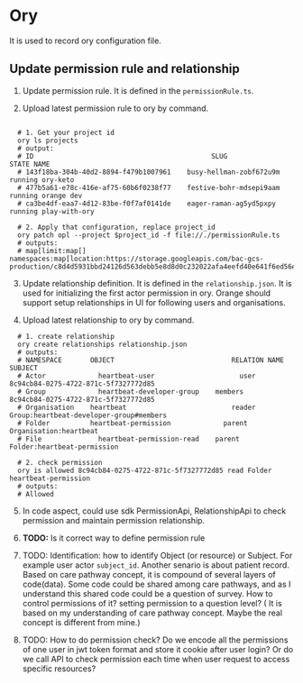 # Ory

It is used to record ory configuration file.

## Update permission rule and relationship
1. Update permission rule. It is defined in the `permissionRule.ts`.

2. Upload latest permission rule to ory by command.

```shell

  # 1. Get your project id
  ory ls projects
  # output:
  # ID					                          SLUG			              STATE	NAME
  # 143f18ba-304b-40d2-8894-f479b1007961	busy-hellman-zobf672u9m	running	ory-keto
  # 477b5a61-e78c-416e-af75-60b6f0238f77	festive-bohr-mdsepi9aam	running	orange dev
  # ca3be4df-eaa7-4d12-83be-f0f7af0141de	eager-raman-ag5yd5pxpy	running	play-with-ory

  # 2. Apply that configuration, replace project_id
  ory patch opl --project $project_id -f file://./permissionRule.ts
  # outputs:
  # map[limit:map[] namespaces:map[location:https://storage.googleapis.com/bac-gcs-production/c8d4d5931bbd24126d563debb5e8d8d0c232022afa4eefd40e641f6ed56e1e6ab9b04da48e951fb77c3078cfebe4b13665a9b421f683422a2a4df8b9033feabc.bin]]

```
3. Update relationship definition. It is defined in the `relationship.json`. It is used for initializing the first actor permission in ory. Orange should support setup relationships in UI for following users and organisations.

4. Upload latest relationship to ory by command.

```shell
  # 1. create relationship
  ory create relationships relationship.json
  # outputs:
  # NAMESPACE	    OBJECT				               RELATION NAME SUBJECT
  # Actor		      heartbeat-user			         user		       8c94cb84-0275-4722-871c-5f7327772d85
  # Group		      heartbeat-developer-group	   members		   8c94cb84-0275-4722-871c-5f7327772d85
  # Organisation	heartbeat			               reader		     Group:heartbeat-developer-group#members
  # Folder		    heartbeat-permission		     parent		     Organisation:heartbeat
  # File		      heartbeat-permission-read	   parent		     Folder:heartbeat-permission

  # 2. check permission
  ory is allowed 8c94cb84-0275-4722-871c-5f7327772d85 read Folder heartbeat-permission
  # outputs:
  # Allowed
```
5. In code aspect, could use sdk PermissionApi, RelationshipApi to check permission and maintain permission relationship.

6. <b>TODO:</b> Is it correct way to define permission rule

7. TODO: Identification: how to identify Object (or resource) or Subject. For example user actor `subject_id`. Another senario is about patient record. Based on care pathway concept, it is compound of several layers of code(data). Some code could be shared among care pathways, and as I understand this shared code could be a question of survey. How to control permissions of it? setting permission to a question level? ( It is based on my understanding of care pathway concept. Maybe the real concept is different from mine.)

8. TODO: How to do permission check? Do we encode all the permissions of one user in jwt token format and store it cookie after user login? Or do we call API to check permission each time when user request to access specific resources?

